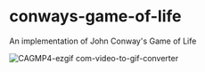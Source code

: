 # conways-game-of-life
An implementation of John Conway's Game of Life

![CAGMP4-ezgif com-video-to-gif-converter](https://github.com/user-attachments/assets/2078411a-65fc-497a-9165-e510ae0ad606)

